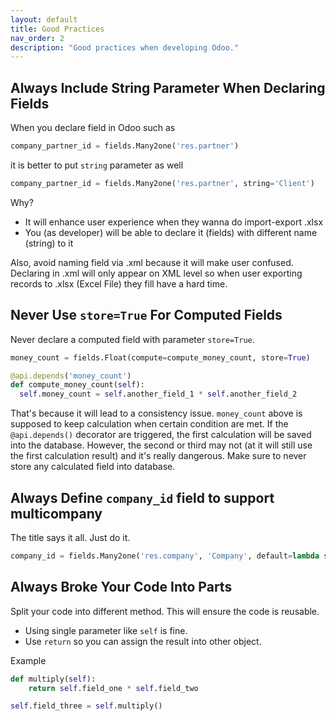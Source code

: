 ```yaml
---
layout: default
title: Good Practices
nav_order: 2
description: "Good practices when developing Odoo."
---
```


## Always Include String Parameter When Declaring Fields
When you declare field in Odoo such as

```python
company_partner_id = fields.Many2one('res.partner')
```

it is better to put `string` parameter as well
```python
company_partner_id = fields.Many2one('res.partner', string='Client')
```
Why?
- It will enhance user experience when they wanna do import-export .xlsx
- You (as developer) will be able to declare it (fields) with different name (string) to it

Also, avoid naming field via .xml because it will make user confused. Declaring in .xml will only appear on XML level so when user exporting records to .xlsx (Excel File) they fill have a hard time.

## Never Use `store=True` For Computed Fields
Never declare a computed field with parameter `store=True`.

```python
money_count = fields.Float(compute=compute_money_count, store=True)

@api.depends('money_count')
def compute_money_count(self):
  self.money_count = self.another_field_1 * self.another_field_2
```

That's because it will lead to a consistency issue. `money_count` above is supposed to keep calculation when certain condition are met. If the `@api.depends()` decorator are triggered, the first calculation will be saved into the database. However, the second or third may not (at it will still use the first calculation result) and it's really dangerous. Make sure to never store any calculated field into database.

## Always Define `company_id` field to support multicompany
The title says it all. Just do it.
```python
company_id = fields.Many2one('res.company', 'Company', default=lambda self: self.env.company)
```

## Always Broke Your Code Into Parts
Split your code into different method. This will ensure the code is reusable.
- Using single parameter like `self` is fine.
- Use `return` so you can assign the result into other object.
  
Example
```python
def multiply(self):
    return self.field_one * self.field_two

self.field_three = self.multiply()
```
